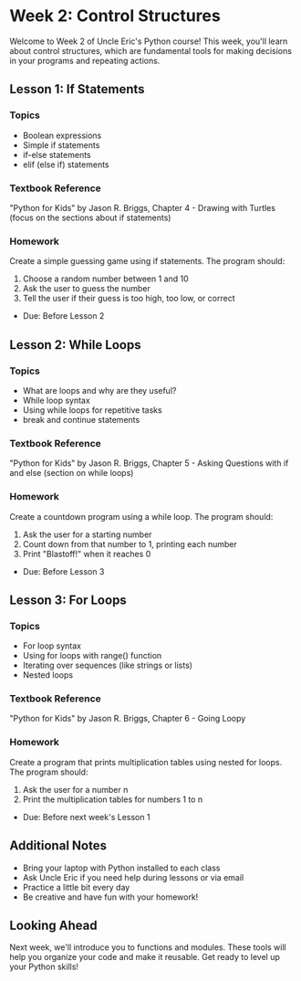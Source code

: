 # Week 2: Control Structures

Welcome to Week 2 of Uncle Eric's Python course! This week, you'll learn about control structures, which are fundamental tools for making decisions in your programs and repeating actions.

## Lesson 1: If Statements

### Topics
- Boolean expressions
- Simple if statements
- if-else statements
- elif (else if) statements

### Textbook Reference
"Python for Kids" by Jason R. Briggs, Chapter 4 - Drawing with Turtles (focus on the sections about if statements)

### Homework
Create a simple guessing game using if statements. The program should:
1. Choose a random number between 1 and 10
2. Ask the user to guess the number
3. Tell the user if their guess is too high, too low, or correct
* Due: Before Lesson 2

## Lesson 2: While Loops

### Topics
- What are loops and why are they useful?
- While loop syntax
- Using while loops for repetitive tasks
- break and continue statements

### Textbook Reference
"Python for Kids" by Jason R. Briggs, Chapter 5 - Asking Questions with if and else (section on while loops)

### Homework
Create a countdown program using a while loop. The program should:
1. Ask the user for a starting number
2. Count down from that number to 1, printing each number
3. Print "Blastoff!" when it reaches 0
* Due: Before Lesson 3

## Lesson 3: For Loops

### Topics
- For loop syntax
- Using for loops with range() function
- Iterating over sequences (like strings or lists)
- Nested loops

### Textbook Reference
"Python for Kids" by Jason R. Briggs, Chapter 6 - Going Loopy

### Homework
Create a program that prints multiplication tables using nested for loops. The program should:
1. Ask the user for a number n
2. Print the multiplication tables for numbers 1 to n
* Due: Before next week's Lesson 1

## Additional Notes
- Bring your laptop with Python installed to each class
- Ask Uncle Eric if you need help during lessons or via email
- Practice a little bit every day
- Be creative and have fun with your homework!

## Looking Ahead
Next week, we'll introduce you to functions and modules. These tools will help you organize your code and make it reusable. Get ready to level up your Python skills!
